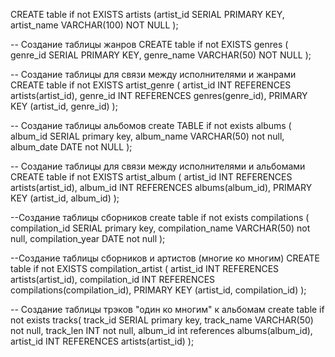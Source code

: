 CREATE table if not EXISTS artists 
(artist_id SERIAL PRIMARY KEY,
artist_name VARCHAR(100) NOT NULL 
);

-- Создание таблицы жанров 
CREATE table if not EXISTS genres ( 
genre_id SERIAL PRIMARY KEY, 
genre_name VARCHAR(50) NOT NULL 
);

-- Создание таблицы для связи между исполнителями и жанрами 
CREATE table if not EXISTS artist_genre ( 
artist_id INT REFERENCES artists(artist_id), 
genre_id INT REFERENCES genres(genre_id), 
PRIMARY KEY (artist_id, genre_id) 
);

-- Создание таблицы альбомов 
create TABLE if not exists albums ( 
album_id SERIAL primary key, 
album_name VARCHAR(50) not null, 
album_date DATE not NULL 
);

-- Создание таблицы для связи между исполнителями и альбомами 
CREATE table if not EXISTS artist_album ( 
artist_id INT REFERENCES artists(artist_id), 
album_id INT REFERENCES albums(album_id), 
PRIMARY KEY (artist_id, album_id) 
);

--Создание таблицы сборников 
create table if not exists compilations ( 
compilation_id SERIAL primary key, 
compilation_name VARCHAR(50) not null, 
compilation_year DATE not null 
);

--Создание таблицы сборников и артистов (многие ко многим) 
CREATE table if not EXISTS compilation_artist ( 
artist_id INT REFERENCES artists(artist_id), 
compilation_id INT REFERENCES compilations(compilation_id), 
PRIMARY KEY (artist_id, compilation_id) 
);

-- Создание таблицы трэков "один ко многим" к альбомам 
create table if not exists tracks( 
track_id SERIAL primary key, 
track_name VARCHAR(50) not null, 
track_len INT not null, 
album_id int references albums(album_id), 
artist_id INT REFERENCES artists(artist_id) 
);
